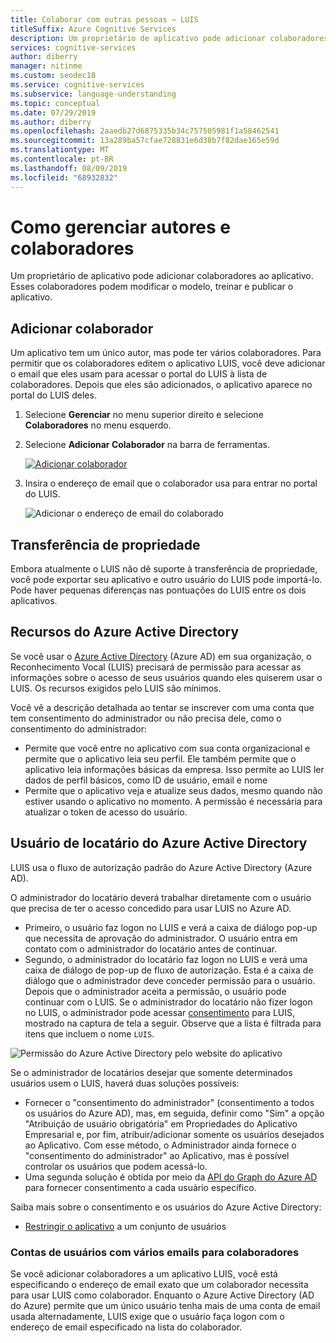 ```yaml
---
title: Colaborar com outras pessoas – LUIS
titleSuffix: Azure Cognitive Services
description: Um proprietário de aplicativo pode adicionar colaboradores ao aplicativo. Esses colaboradores podem modificar o modelo, treinar e publicar o aplicativo.
services: cognitive-services
author: diberry
manager: nitinme
ms.custom: seodec18
ms.service: cognitive-services
ms.subservice: language-understanding
ms.topic: conceptual
ms.date: 07/29/2019
ms.author: diberry
ms.openlocfilehash: 2aaedb27d6875335b34c757505981f1a58462541
ms.sourcegitcommit: 13a289ba57cfae728831e6d38b7f82dae165e59d
ms.translationtype: MT
ms.contentlocale: pt-BR
ms.lasthandoff: 08/09/2019
ms.locfileid: "68932832"
---
```

# <a name="how-to-manage-authors-and-collaborators"></a>Como gerenciar autores e colaboradores 

Um proprietário de aplicativo pode adicionar colaboradores ao aplicativo. Esses colaboradores podem modificar o modelo, treinar e publicar o aplicativo. 

<a name="owner-and-collaborators"></a>

## <a name="add-collaborator"></a>Adicionar colaborador

Um aplicativo tem um único autor, mas pode ter vários colaboradores. Para permitir que os colaboradores editem o aplicativo LUIS, você deve adicionar o email que eles usam para acessar o portal do LUIS à lista de colaboradores. Depois que eles são adicionados, o aplicativo aparece no portal do LUIS deles.

1. Selecione **Gerenciar** no menu superior direito e selecione **Colaboradores** no menu esquerdo.

2. Selecione **Adicionar Colaborador** na barra de ferramentas.

    [![Adicionar colaborador](./media/luis-how-to-collaborate/add-collaborator.png "Adicionar colaborador")](./media/luis-how-to-collaborate/add-collaborator.png#lightbox)

3. Insira o endereço de email que o colaborador usa para entrar no portal do LUIS.

    ![Adicionar o endereço de email do colaborado](./media/luis-how-to-collaborate/add-collaborator-pop-up.png)

## <a name="transfer-of-ownership"></a>Transferência de propriedade

Embora atualmente o LUIS não dê suporte à transferência de propriedade, você pode exportar seu aplicativo e outro usuário do LUIS pode importá-lo. Pode haver pequenas diferenças nas pontuações do LUIS entre os dois aplicativos. 

## <a name="azure-active-directory-resources"></a>Recursos do Azure Active Directory

Se você usar o [Azure Active Directory](https://docs.microsoft.com/azure/active-directory/) (Azure AD) em sua organização, o Reconhecimento Vocal (LUIS) precisará de permissão para acessar as informações sobre o acesso de seus usuários quando eles quiserem usar o LUIS. Os recursos exigidos pelo LUIS são mínimos. 

Você vê a descrição detalhada ao tentar se inscrever com uma conta que tem consentimento do administrador ou não precisa dele, como o consentimento do administrador:

* Permite que você entre no aplicativo com sua conta organizacional e permite que o aplicativo leia seu perfil. Ele também permite que o aplicativo leia informações básicas da empresa. Isso permite ao LUIS ler dados de perfil básicos, como ID de usuário, email e nome
* Permite que o aplicativo veja e atualize seus dados, mesmo quando não estiver usando o aplicativo no momento. A permissão é necessária para atualizar o token de acesso do usuário.


## <a name="azure-active-directory-tenant-user"></a>Usuário de locatário do Azure Active Directory

LUIS usa o fluxo de autorização padrão do Azure Active Directory (Azure AD). 

O administrador do locatário deverá trabalhar diretamente com o usuário que precisa de ter o acesso concedido para usar LUIS no Azure AD. 

* Primeiro, o usuário faz logon no LUIS e verá a caixa de diálogo pop-up que necessita de aprovação do administrador. O usuário entra em contato com o administrador do locatário antes de continuar. 
* Segundo, o administrador do locatário faz logon no LUIS e verá uma caixa de diálogo de pop-up de fluxo de autorização. Esta é a caixa de diálogo que o administrador deve conceder permissão para o usuário. Depois que o administrador aceita a permissão, o usuário pode continuar com o LUIS. Se o administrador do locatário não fizer logon no LUIS, o administrador pode acessar [consentimento](https://account.activedirectory.windowsazure.com/r#/applications) para LUIS, mostrado na captura de tela a seguir. Observe que a lista é filtrada para itens que incluem o nome `LUIS`.

![Permissão do Azure Active Directory pelo website do aplicativo](./media/luis-how-to-collaborate/tenant-permissions.png)

Se o administrador de locatários desejar que somente determinados usuários usem o LUIS, haverá duas soluções possíveis:
* Fornecer o "consentimento do administrador" (consentimento a todos os usuários do Azure AD), mas, em seguida, definir como "Sim" a opção "Atribuição de usuário obrigatória" em Propriedades do Aplicativo Empresarial e, por fim, atribuir/adicionar somente os usuários desejados ao Aplicativo. Com esse método, o Administrador ainda fornece o "consentimento do administrador" ao Aplicativo, mas é possível controlar os usuários que podem acessá-lo.
* Uma segunda solução é obtida por meio da [API do Graph do Azure AD](https://docs.microsoft.com/graph/azuread-identity-access-management-concept-overview) para fornecer consentimento a cada usuário específico. 

Saiba mais sobre o consentimento e os usuários do Azure Active Directory: 
* [Restringir o aplicativo](../../active-directory/develop/howto-restrict-your-app-to-a-set-of-users.md) a um conjunto de usuários

### <a name="user-accounts-with-multiple-emails-for-collaborators"></a>Contas de usuários com vários emails para colaboradores

Se você adicionar colaboradores a um aplicativo LUIS, você está especificando o endereço de email exato que um colaborador necessita para usar LUIS como colaborador. Enquanto o Azure Active Directory (AD do Azure) permite que um único usuário tenha mais de uma conta de email usada alternadamente, LUIS exige que o usuário faça logon com o endereço de email especificado na lista do colaborador.

